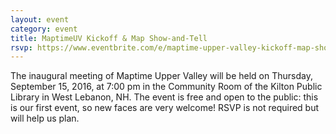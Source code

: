 ```yaml
---
layout: event
category: event
title: MaptimeUV Kickoff & Map Show-and-Tell
rsvp: https://www.eventbrite.com/e/maptime-upper-valley-kickoff-map-show-and-tell-tickets-27054447581
---
```


The inaugural meeting of Maptime Upper Valley will be held on Thursday, September 15, 2016, at 7:00 pm in the Community Room of the Kilton Public Library in West Lebanon, NH. The event is free and open to the public: this is our first event, so new faces are very welcome! RSVP is not required but will help us plan.